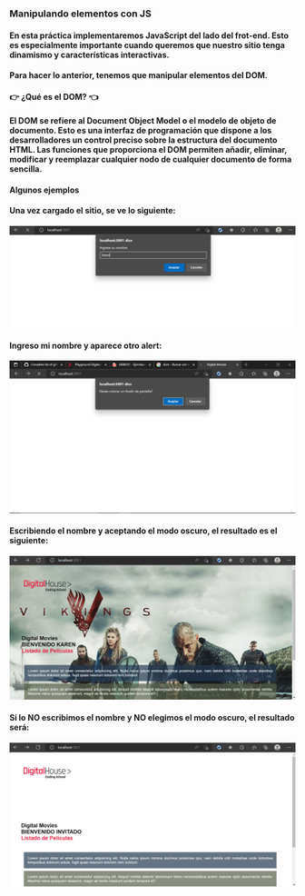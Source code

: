 ### Manipulando elementos con JS
#### En esta práctica implementaremos JavaScript del lado del frot-end. Esto es especialmente importante cuando queremos que nuestro sitio tenga dinamismo y características interactivas. 
#### Para hacer lo anterior, tenemos que manipular elementos del DOM.
#### 👉 ¿Qué es el DOM? 👈
#### El DOM se refiere al Document Object Model o el modelo de objeto de documento. Esto es una interfaz de programación que dispone a los desarrolladores un control preciso sobre la estructura del documento HTML. Las funciones que proporciona el DOM permiten añadir, eliminar, modificar y reemplazar cualquier nodo de cualquier documento de forma sencilla.
#### Algunos ejemplos
#### Una vez cargado el sitio, se ve lo siguiente:
![dom1](public/img/dom1.png)

#### Ingreso mi nombre y aparece otro alert:
![dom2](public/img/dom2.png)

#### Escribiendo el nombre y aceptando el modo oscuro, el resultado es el siguiente: 
![dom3](public/img/dom3.png)

#### Si lo NO escribimos el nombre y NO elegimos el modo oscuro, el resultado será:
![dom4](public/img/dom4.png)